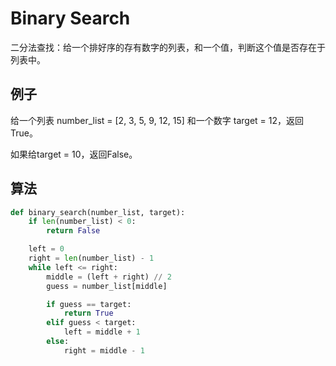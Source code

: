 # Binary Search

二分法查找：给一个排好序的存有数字的列表，和一个值，判断这个值是否存在于列表中。

## 例子

给一个列表 number_list = [2, 3, 5, 9, 12, 15] 和一个数字 target = 12，返回True。

如果给target = 10，返回False。

## 算法
```Python
def binary_search(number_list, target):
    if len(number_list) < 0:
        return False

    left = 0
    right = len(number_list) - 1
    while left <= right:
        middle = (left + right) // 2
        guess = number_list[middle]

        if guess == target:
            return True
        elif guess < target:
            left = middle + 1
        else:
            right = middle - 1
```
